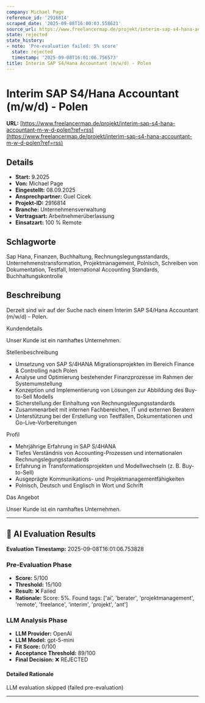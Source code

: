 ```yaml
---
company: Michael Page
reference_id: '2916814'
scraped_date: '2025-09-08T16:00:03.558621'
source_url: https://www.freelancermap.de/projekt/interim-sap-s4-hana-accountant-m-w-d-polen?ref=rss
state: rejected
state_history:
- note: 'Pre-evaluation failed: 5% score'
  state: rejected
  timestamp: '2025-09-08T16:01:06.756573'
title: Interim SAP S4/Hana Accountant (m/w/d) - Polen
---
```



# Interim SAP S4/Hana Accountant (m/w/d) - Polen
**URL:** [https://www.freelancermap.de/projekt/interim-sap-s4-hana-accountant-m-w-d-polen?ref=rss](https://www.freelancermap.de/projekt/interim-sap-s4-hana-accountant-m-w-d-polen?ref=rss)
## Details
- **Start:** 9.2025
- **Von:** Michael Page
- **Eingestellt:** 08.09.2025
- **Ansprechpartner:** Guel Cicek
- **Projekt-ID:** 2916814
- **Branche:** Unternehmensverwaltung
- **Vertragsart:** Arbeitnehmerüberlassung
- **Einsatzart:** 100
                                                % Remote

## Schlagworte
Sap Hana, Finanzen, Buchhaltung, Rechnungslegungsstandards, Unternehmenstransformation, Projektmanagement, Polnisch, Schreiben von Dokumentation, Testfall, International Accounting Standards, Buchhaltungskontrolle

## Beschreibung
Derzeit sind wir auf der Suche nach einem Interim SAP S4/Hana Accountant (m/w/d) - Polen.

Kundendetails

Unser Kunde ist ein namhaftes Unternehmen.

Stellenbeschreibung

- Umsetzung von SAP S/4HANA Migrationsprojekten im Bereich Finance & Controlling nach Polen
- Analyse und Optimierung bestehender Finanzprozesse im Rahmen der Systemumstellung
- Konzeption und Implementierung von Lösungen zur Abbildung des Buy-to-Sell Modells
- Sicherstellung der Einhaltung von Rechnungslegungsstandards
- Zusammenarbeit mit internen Fachbereichen, IT und externen Beratern
- Unterstützung bei der Erstellung von Testfällen, Dokumentationen und Go-Live-Vorbereitungen

Profil

- Mehrjährige Erfahrung in SAP S/4HANA
- Tiefes Verständnis von Accounting-Prozessen und internationalen Rechnungslegungsstandards
- Erfahrung in Transformationsprojekten und Modellwechseln (z. B. Buy-to-Sell)
- Ausgeprägte Kommunikations- und Projektmanagementfähigkeiten
- Polnisch, Deutsch und Englisch in Wort und Schrift

Das Angebot

Unser Kunde ist ein namhaftes Unternehmen.

---

## 🤖 AI Evaluation Results

**Evaluation Timestamp:** 2025-09-08T16:01:06.753828

### Pre-Evaluation Phase
- **Score:** 5/100
- **Threshold:** 15/100
- **Result:** ❌ Failed
- **Rationale:** Score: 5%. Found tags: ['ai', 'berater', 'projektmanagement', 'remote', 'freelance', 'interim', 'projekt', 'ant']

### LLM Analysis Phase
- **LLM Provider:** OpenAI
- **LLM Model:** gpt-5-mini
- **Fit Score:** 0/100
- **Acceptance Threshold:** 89/100
- **Final Decision:** ❌ REJECTED

#### Detailed Rationale
LLM evaluation skipped (failed pre-evaluation)

---
